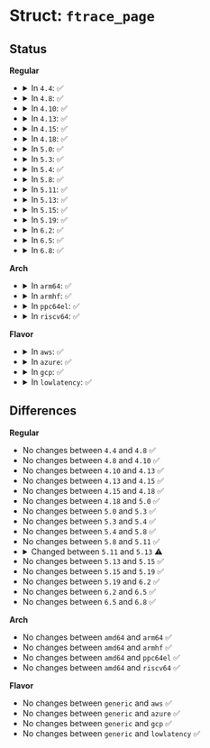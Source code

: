 # Struct: <code>ftrace_page</code>

## Status
<b>Regular</b>
<ul>
<li>
<details>
<summary>In <code>4.4</code>: ✅</summary>

```c
struct ftrace_page {
    struct ftrace_page *next;
    struct dyn_ftrace *records;
    int index;
    int size;
};
```
</details>
</li>
<li>
<details>
<summary>In <code>4.8</code>: ✅</summary>

```c
struct ftrace_page {
    struct ftrace_page *next;
    struct dyn_ftrace *records;
    int index;
    int size;
};
```
</details>
</li>
<li>
<details>
<summary>In <code>4.10</code>: ✅</summary>

```c
struct ftrace_page {
    struct ftrace_page *next;
    struct dyn_ftrace *records;
    int index;
    int size;
};
```
</details>
</li>
<li>
<details>
<summary>In <code>4.13</code>: ✅</summary>

```c
struct ftrace_page {
    struct ftrace_page *next;
    struct dyn_ftrace *records;
    int index;
    int size;
};
```
</details>
</li>
<li>
<details>
<summary>In <code>4.15</code>: ✅</summary>

```c
struct ftrace_page {
    struct ftrace_page *next;
    struct dyn_ftrace *records;
    int index;
    int size;
};
```
</details>
</li>
<li>
<details>
<summary>In <code>4.18</code>: ✅</summary>

```c
struct ftrace_page {
    struct ftrace_page *next;
    struct dyn_ftrace *records;
    int index;
    int size;
};
```
</details>
</li>
<li>
<details>
<summary>In <code>5.0</code>: ✅</summary>

```c
struct ftrace_page {
    struct ftrace_page *next;
    struct dyn_ftrace *records;
    int index;
    int size;
};
```
</details>
</li>
<li>
<details>
<summary>In <code>5.3</code>: ✅</summary>

```c
struct ftrace_page {
    struct ftrace_page *next;
    struct dyn_ftrace *records;
    int index;
    int size;
};
```
</details>
</li>
<li>
<details>
<summary>In <code>5.4</code>: ✅</summary>

```c
struct ftrace_page {
    struct ftrace_page *next;
    struct dyn_ftrace *records;
    int index;
    int size;
};
```
</details>
</li>
<li>
<details>
<summary>In <code>5.8</code>: ✅</summary>

```c
struct ftrace_page {
    struct ftrace_page *next;
    struct dyn_ftrace *records;
    int index;
    int size;
};
```
</details>
</li>
<li>
<details>
<summary>In <code>5.11</code>: ✅</summary>

```c
struct ftrace_page {
    struct ftrace_page *next;
    struct dyn_ftrace *records;
    int index;
    int size;
};
```
</details>
</li>
<li>
<details>
<summary>In <code>5.13</code>: ✅</summary>

```c
struct ftrace_page {
    struct ftrace_page *next;
    struct dyn_ftrace *records;
    int index;
    int order;
};
```
</details>
</li>
<li>
<details>
<summary>In <code>5.15</code>: ✅</summary>

```c
struct ftrace_page {
    struct ftrace_page *next;
    struct dyn_ftrace *records;
    int index;
    int order;
};
```
</details>
</li>
<li>
<details>
<summary>In <code>5.19</code>: ✅</summary>

```c
struct ftrace_page {
    struct ftrace_page *next;
    struct dyn_ftrace *records;
    int index;
    int order;
};
```
</details>
</li>
<li>
<details>
<summary>In <code>6.2</code>: ✅</summary>

```c
struct ftrace_page {
    struct ftrace_page *next;
    struct dyn_ftrace *records;
    int index;
    int order;
};
```
</details>
</li>
<li>
<details>
<summary>In <code>6.5</code>: ✅</summary>

```c
struct ftrace_page {
    struct ftrace_page *next;
    struct dyn_ftrace *records;
    int index;
    int order;
};
```
</details>
</li>
<li>
<details>
<summary>In <code>6.8</code>: ✅</summary>

```c
struct ftrace_page {
    struct ftrace_page *next;
    struct dyn_ftrace *records;
    int index;
    int order;
};
```
</details>
</li>
</ul>
<b>Arch</b>
<ul>
<li>
<details>
<summary>In <code>arm64</code>: ✅</summary>

```c
struct ftrace_page {
    struct ftrace_page *next;
    struct dyn_ftrace *records;
    int index;
    int size;
};
```
</details>
</li>
<li>
<details>
<summary>In <code>armhf</code>: ✅</summary>

```c
struct ftrace_page {
    struct ftrace_page *next;
    struct dyn_ftrace *records;
    int index;
    int size;
};
```
</details>
</li>
<li>
<details>
<summary>In <code>ppc64el</code>: ✅</summary>

```c
struct ftrace_page {
    struct ftrace_page *next;
    struct dyn_ftrace *records;
    int index;
    int size;
};
```
</details>
</li>
<li>
<details>
<summary>In <code>riscv64</code>: ✅</summary>

```c
struct ftrace_page {
    struct ftrace_page *next;
    struct dyn_ftrace *records;
    int index;
    int size;
};
```
</details>
</li>
</ul>
<b>Flavor</b>
<ul>
<li>
<details>
<summary>In <code>aws</code>: ✅</summary>

```c
struct ftrace_page {
    struct ftrace_page *next;
    struct dyn_ftrace *records;
    int index;
    int size;
};
```
</details>
</li>
<li>
<details>
<summary>In <code>azure</code>: ✅</summary>

```c
struct ftrace_page {
    struct ftrace_page *next;
    struct dyn_ftrace *records;
    int index;
    int size;
};
```
</details>
</li>
<li>
<details>
<summary>In <code>gcp</code>: ✅</summary>

```c
struct ftrace_page {
    struct ftrace_page *next;
    struct dyn_ftrace *records;
    int index;
    int size;
};
```
</details>
</li>
<li>
<details>
<summary>In <code>lowlatency</code>: ✅</summary>

```c
struct ftrace_page {
    struct ftrace_page *next;
    struct dyn_ftrace *records;
    int index;
    int size;
};
```
</details>
</li>
</ul>

## Differences
<b>Regular</b>
<ul>
<li>
No changes between <code>4.4</code> and <code>4.8</code> ✅
</li>
<li>
No changes between <code>4.8</code> and <code>4.10</code> ✅
</li>
<li>
No changes between <code>4.10</code> and <code>4.13</code> ✅
</li>
<li>
No changes between <code>4.13</code> and <code>4.15</code> ✅
</li>
<li>
No changes between <code>4.15</code> and <code>4.18</code> ✅
</li>
<li>
No changes between <code>4.18</code> and <code>5.0</code> ✅
</li>
<li>
No changes between <code>5.0</code> and <code>5.3</code> ✅
</li>
<li>
No changes between <code>5.3</code> and <code>5.4</code> ✅
</li>
<li>
No changes between <code>5.4</code> and <code>5.8</code> ✅
</li>
<li>
No changes between <code>5.8</code> and <code>5.11</code> ✅
</li>
<li>
<details>
<summary>Changed between <code>5.11</code> and <code>5.13</code> ⚠️</summary>
<ul>
<li>
<b>Field added. </b>
<code>int order</code>
</li>
<li>
<b>Field removed. </b>
<code>int size</code>
</li>
</ul>
</details>
</li>
<li>
No changes between <code>5.13</code> and <code>5.15</code> ✅
</li>
<li>
No changes between <code>5.15</code> and <code>5.19</code> ✅
</li>
<li>
No changes between <code>5.19</code> and <code>6.2</code> ✅
</li>
<li>
No changes between <code>6.2</code> and <code>6.5</code> ✅
</li>
<li>
No changes between <code>6.5</code> and <code>6.8</code> ✅
</li>
</ul>
<b>Arch</b>
<ul>
<li>
No changes between <code>amd64</code> and <code>arm64</code> ✅
</li>
<li>
No changes between <code>amd64</code> and <code>armhf</code> ✅
</li>
<li>
No changes between <code>amd64</code> and <code>ppc64el</code> ✅
</li>
<li>
No changes between <code>amd64</code> and <code>riscv64</code> ✅
</li>
</ul>
<b>Flavor</b>
<ul>
<li>
No changes between <code>generic</code> and <code>aws</code> ✅
</li>
<li>
No changes between <code>generic</code> and <code>azure</code> ✅
</li>
<li>
No changes between <code>generic</code> and <code>gcp</code> ✅
</li>
<li>
No changes between <code>generic</code> and <code>lowlatency</code> ✅
</li>
</ul>
